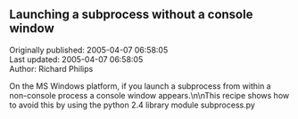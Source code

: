 ## Launching a subprocess without a console window  
Originally published: 2005-04-07 06:58:05  
Last updated: 2005-04-07 06:58:05  
Author: Richard Philips  
  
On the MS Windows platform, if you launch a subprocess from within a non-console process a console window appears.\n\nThis recipe shows how to avoid this by using the python 2.4 library module subprocess.py